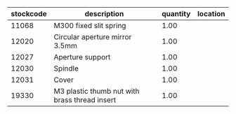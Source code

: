 |stockcode|description|quantity|location|
|---------|-----------|--------|--------|
|11068|M300 fixed slit spring|1.00||
|12020|Circular aperture mirror 3.5mm|1.00||
|12027|Aperture support|1.00||
|12030|Spindle|1.00||
|12031|Cover|1.00||
|19330|M3 plastic thumb nut with brass thread insert|1.00||
